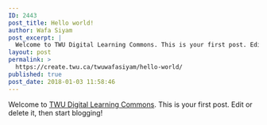 ```yaml
---
ID: 2443
post_title: Hello world!
author: Wafa Siyam
post_excerpt: |
  Welcome to TWU Digital Learning Commons. This is your first post. Edit or delete it, then start blogging!
layout: post
permalink: >
  https://create.twu.ca/twuwafasiyam/hello-world/
published: true
post_date: 2018-01-03 11:58:46
---
```

Welcome to <a href="http://create.twu.ca/">TWU Digital Learning Commons</a>. This is your first post. Edit or delete it, then start blogging!